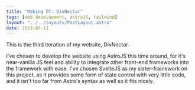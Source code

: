 ```yaml
---
title: "Making Of: DivNectar"
tags: [web development, astroJS, tailwind]
layout: "../../layouts/PostLayout.astro"
date: 2023-07-11
---
```


This is the third iteration of my website, DivNectar.

I've chosen to develop the website using AstroJS this time around, for it's near-vanilla JS feel and ability to integrate other front-end frameworks into the framework with ease. I've chosen SvelteJS as my sister-framework on this project, as it provides some form of state control with very little code, and it isn't too far from Astro's syntax as well so it fits nicely.